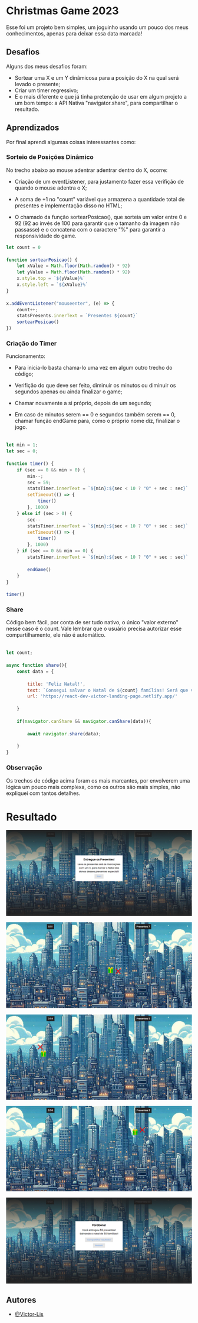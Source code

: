 
# Christmas Game 2023

Esse foi um projeto bem simples, um joguinho usando um pouco dos meus conhecimentos, apenas para deixar essa data marcada!
## Desafios

Alguns dos meus desafios foram:
- Sortear uma X e um Y dinâmicosa para a posição do X na qual será levado o presente;
- Criar um timer regressivo;
- E o mais diferente e que já tinha pretenção de usar em algum projeto a um bom tempo: a API Nativa "navigator.share", para compartilhar o resultado.
## Aprendizados

Por final aprendi algumas coisas interessantes como: 

### Sorteio de Posições Dinâmico
No trecho abaixo ao mouse adentrar adentrar dentro do X, ocorre: 
- Criação de um eventListener, para justamento fazer essa verifição de quando o mouse adentra o X;

- A soma de +1 no "count" variável que armazena a quantidade total de presentes e implementação disso no HTML; 

- O chamado da função sortearPosicao(), que sorteia um valor entre 0 e 92 (92 ao invés de 100 para garantir que o tamanho da imagem não passasse) e o concatena com o caractere "%" para garantir a responsividade do game.
```js
let count = 0

function sortearPosicao() {
    let xValue = Math.floor(Math.random() * 92)
    let yValue = Math.floor(Math.random() * 92)
    x.style.top = `${yValue}%`
    x.style.left = `${xValue}%`
}

x.addEventListener("mouseenter", (e) => {
    count++;
    statsPresents.innerText = `Presentes ${count}`
    sortearPosicao()
})
```

### Criação do Timer
Funcionamento: 

- Para inicia-lo basta chama-lo uma vez em algum outro trecho do código;

- Verifição do que deve ser feito, diminuir os minutos ou diminuir os segundos apenas ou ainda finalizar o game;

- Chamar novamente a si próprio, depois de um segundo;

- Em caso de minutos serem == 0 e segundos também serem == 0, chamar função endGame para, como o próprio nome diz, finalizar o jogo.
```js

let min = 1;
let sec = 0;

function timer() {
    if (sec == 0 && min > 0) {
        min--;
        sec = 59;
        statsTimer.innerText = `${min}:${sec < 10 ? "0" + sec : sec}`
        setTimeout(() => {
            timer()
        }, 1000)
    } else if (sec > 0) {
        sec--
        statsTimer.innerText = `${min}:${sec < 10 ? "0" + sec : sec}`
        setTimeout(() => {
            timer()
        }, 1000)
    } if (sec == 0 && min == 0) {
        statsTimer.innerText = `${min}:${sec < 10 ? "0" + sec : sec}`

        endGame()
    }
}

timer()
```

### Share 
Código bem fácil, por conta de ser tudo nativo, o único "valor externo" nesse caso é o count.
Vale lembrar que o usuário precisa autorizar esse compartilhamento, ele não é automático.

```js

let count; 

async function share(){
    const data = {

        title: 'Feliz Natal!',
        text: `Consegui salvar o Natal de ${count} famílias! Será que você consegue me superar? Clique no link abaixo, jogue e descubra!`,
        url: 'https://react-dev-victor-landing-page.netlify.app/'

    }

    if(navigator.canShare && navigator.canShare(data)){

        await navigator.share(data);

    }
}
```

### Observação
Os trechos de código acima foram os mais marcantes, por envolverem uma lógica um pouco mais complexa, como os outros são mais simples, não expliquei com tantos detalhes.

# Resultado

![](https://raw.githubusercontent.com/Victor-Lis/Christmas-Game-2023/main/Images/Tela%20Start.png)

![](https://raw.githubusercontent.com/Victor-Lis/Christmas-Game-2023/main/Images/Game1.png)

![](https://raw.githubusercontent.com/Victor-Lis/Christmas-Game-2023/main/Images/Game2.png)

![](https://raw.githubusercontent.com/Victor-Lis/Christmas-Game-2023/main/Images/Game3.png)

![](https://raw.githubusercontent.com/Victor-Lis/Christmas-Game-2023/main/Images/Tela%20End.png)
## Autores

- [@Victor-Lis](https://github.com/Victor-Lis)
